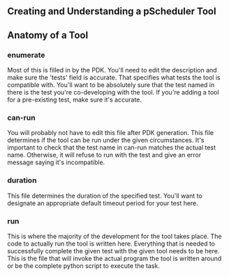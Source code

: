 ## Creating and Understanding a pScheduler Tool

## Anatomy of a Tool

### enumerate

Most of this is filled in by the PDK. You'll need to edit the description and make sure the 'tests' field is accurate. That specifies what tests the tool is compatible with. You'll want to be absolutely sure that the test named in there is the test you're co-developing with the tool. If you're adding a tool for a pre-existing test, make sure it's accurate.

### can-run 

You will probably not have to edit this file after PDK generation. This file determines if the tool can be run under the given circumstances. It's important to check that the test name in can-run matches the actual test name. Otherwise, it will refuse to run with the test and give an error message saying it's incompatible.

### duration

This file determines the duration of the specified test. You'll want to designate an appropriate default timeout period for your test here.

### run

This is where the majority of the development for the tool takes place. The code to actually run the tool is written here. Everything that is needed to successfully complete the given test with the given tool needs to be here. This is the file that will invoke the actual program the tool is written around or be the complete python script to execute the task.


